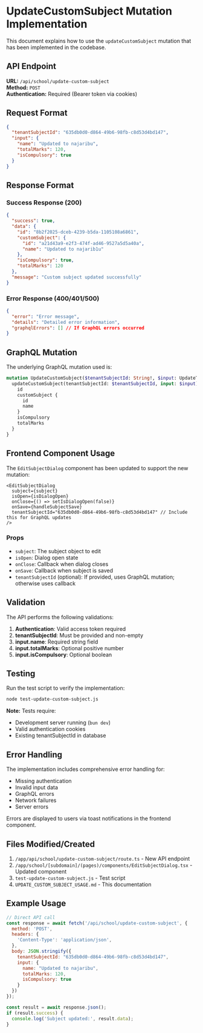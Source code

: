 # UpdateCustomSubject Mutation Implementation

This document explains how to use the `updateCustomSubject` mutation that has been implemented in the codebase.

## API Endpoint

**URL:** `/api/school/update-custom-subject`  
**Method:** `POST`  
**Authentication:** Required (Bearer token via cookies)

## Request Format

```json
{
  "tenantSubjectId": "635db0d0-d864-49b6-98fb-c8d53d4bd147",
  "input": {
    "name": "Updated to najaribu",
    "totalMarks": 120,
    "isCompulsory": true
  }
}
```

## Response Format

### Success Response (200)
```json
{
  "success": true,
  "data": {
    "id": "8b2f2025-dceb-4239-b5da-1105108a6861",
    "customSubject": {
      "id": "a21d43a9-e2f3-474f-ad46-9527a5d5a40a",
      "name": "Updated to najarib1u"
    },
    "isCompulsory": true,
    "totalMarks": 120
  },
  "message": "Custom subject updated successfully"
}
```

### Error Response (400/401/500)
```json
{
  "error": "Error message",
  "details": "Detailed error information",
  "graphqlErrors": [] // If GraphQL errors occurred
}
```

## GraphQL Mutation

The underlying GraphQL mutation used is:

```graphql
mutation UpdateCustomSubject($tenantSubjectId: String!, $input: UpdateTenantSubjectInput!) {
  updateCustomSubject(tenantSubjectId: $tenantSubjectId, input: $input) {
    id
    customSubject {
      id
      name
    }
    isCompulsory
    totalMarks
  }
}
```

## Frontend Component Usage

The `EditSubjectDialog` component has been updated to support the new mutation:

```tsx
<EditSubjectDialog
  subject={subject}
  isOpen={isDialogOpen}
  onClose={() => setIsDialogOpen(false)}
  onSave={handleSubjectSave}
  tenantSubjectId="635db0d0-d864-49b6-98fb-c8d53d4bd147" // Include this for GraphQL updates
/>
```

### Props

- `subject`: The subject object to edit
- `isOpen`: Dialog open state
- `onClose`: Callback when dialog closes
- `onSave`: Callback when subject is saved
- `tenantSubjectId` (optional): If provided, uses GraphQL mutation; otherwise uses callback

## Validation

The API performs the following validations:

1. **Authentication**: Valid access token required
2. **tenantSubjectId**: Must be provided and non-empty
3. **input.name**: Required string field
4. **input.totalMarks**: Optional positive number
5. **input.isCompulsory**: Optional boolean

## Testing

Run the test script to verify the implementation:

```bash
node test-update-custom-subject.js
```

**Note:** Tests require:
- Development server running (`bun dev`)
- Valid authentication cookies
- Existing tenantSubjectId in database

## Error Handling

The implementation includes comprehensive error handling for:

- Missing authentication
- Invalid input data
- GraphQL errors
- Network failures
- Server errors

Errors are displayed to users via toast notifications in the frontend component.

## Files Modified/Created

1. `/app/api/school/update-custom-subject/route.ts` - New API endpoint
2. `/app/school/[subdomain]/(pages)/components/EditSubjectDialog.tsx` - Updated component
3. `test-update-custom-subject.js` - Test script
4. `UPDATE_CUSTOM_SUBJECT_USAGE.md` - This documentation

## Example Usage

```javascript
// Direct API call
const response = await fetch('/api/school/update-custom-subject', {
  method: 'POST',
  headers: {
    'Content-Type': 'application/json',
  },
  body: JSON.stringify({
    tenantSubjectId: "635db0d0-d864-49b6-98fb-c8d53d4bd147",
    input: {
      name: "Updated to najaribu",
      totalMarks: 120,
      isCompulsory: true
    }
  })
});

const result = await response.json();
if (result.success) {
  console.log('Subject updated:', result.data);
}
```

